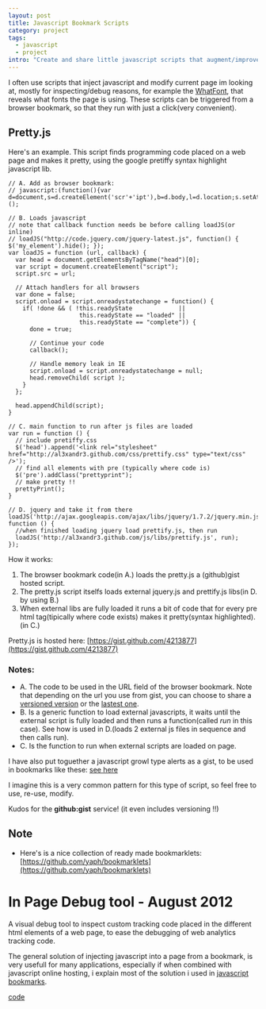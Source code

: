 ```yaml
--- 
layout: post
title: Javascript Bookmark Scripts
category: project
tags:
  - javascript
  - project
intro: "Create and share little javascript scripts that augment/improve the pages you look at."
---
```


I often use scripts that inject javascript and modify current page im looking at, mostly for inspecting/debug reasons, for example the [WhatFont](http://chengyinliu.com/whatfont.html), that reveals what fonts the page is using.
These scripts can be triggered from a browser bookmark, so that they run with just a click(very convenient).


## Pretty.js

Here's an example. This script finds programming code placed on a web page and makes it pretty, using the google pretiffy syntax highlight javascript lib.

	// A. Add as browser bookmark:
	// javascript:(function(){var d=document,s=d.createElement('scr'+'ipt'),b=d.body,l=d.location;s.setAttribute('src','https://raw.github.com/gist/4213877/pretty.js');b.appendChild(s)})();

	// B. Loads javascript
	// note that callback function needs be before calling loadJS(or inline)
	// loadJS("http://code.jquery.com/jquery-latest.js", function() { $('my_element').hide(); });
	var loadJS = function (url, callback) {
	  var head = document.getElementsByTagName("head")[0];
	  var script = document.createElement("script");
	  script.src = url;

	  // Attach handlers for all browsers
	  var done = false;
	  script.onload = script.onreadystatechange = function() {
	    if( !done && ( !this.readyState             || 
	                    this.readyState == "loaded" || 
	                    this.readyState == "complete")) {
	      done = true;

	      // Continue your code
	      callback();

	      // Handle memory leak in IE
	      script.onload = script.onreadystatechange = null;
	      head.removeChild( script );
	    }
	  };

	  head.appendChild(script);
	}

	// C. main function to run after js files are loaded
	var run = function () {
	  // include pretiffy.css
	  $('head').append('<link rel="stylesheet" href="http://al3xandr3.github.com/css/prettify.css" type="text/css" />');
	  // find all elements with pre (typically where code is)
	  $('pre').addClass("prettyprint");
	  // make pretty !!
	  prettyPrint();
	}

	// D. jquery and take it from there
	loadJS('http://ajax.googleapis.com/ajax/libs/jquery/1.7.2/jquery.min.js', function () {
	  //when finished loading jquery load prettify.js, then run
	  loadJS('http://al3xandr3.github.com/js/libs/prettify.js', run);
	});

How it works:

1. The browser bookmark code(in A.) loads the pretty.js a (github)gist hosted script.
2. The pretty.js script itselfs loads external jquery.js and prettify.js libs(in D. by using B.)
3. When external libs are fully loaded it runs a bit of code that for every pre html tag(tipically where code exists) makes it pretty(syntax highlighted). (in C.)

Pretty.js is hosted here: [https://gist.github.com/4213877](https://gist.github.com/4213877)

### Notes:
- A. The code to be used in the URL field of the browser bookmark. Note that depending on the url you use from gist, you can choose to share a [versioned version](https://raw.github.com/gist/4213877/4c14223a09c85f9cb7c7c8a9da60453db25a7372/pretty.js) or the [lastest one](https://raw.github.com/gist/4213877/pretty.js).
- B. Is a generic function to load external javascripts, it waits until the external script is fully loaded and then runs a function(called *run* in this case). See how is used in D.(loads 2 external js files in sequence and then calls run).
- C. Is the function to run when external scripts are loaded on page.

I have also put toguether a javascript growl type alerts as a gist, to be used in bookmarks like these: [see here](https://gist.github.com/3736933)

I imagine this is a very common pattern for this type of script, so feel free to use, re-use, modify.

Kudos for the **github:gist** service! (it even includes versioning !!)


## Note
- Here's is a nice collection of ready made bookmarklets: [https://github.com/yaph/bookmarklets](https://github.com/yaph/bookmarklets)



# In Page Debug tool - August 2012


A visual debug tool to inspect custom tracking code placed in the different html elements of a web page, to ease the debugging of web analytics tracking code.

The general solution of injecting javascript into a page from a bookmark, is very usefull for many applications, especially if when combined with javascript online hosting, i explain most of the solution i used in [javascript bookmarks](/javascript-bookmarks.html).

[code](https://gist.github.com/al3xandr3/3665292)